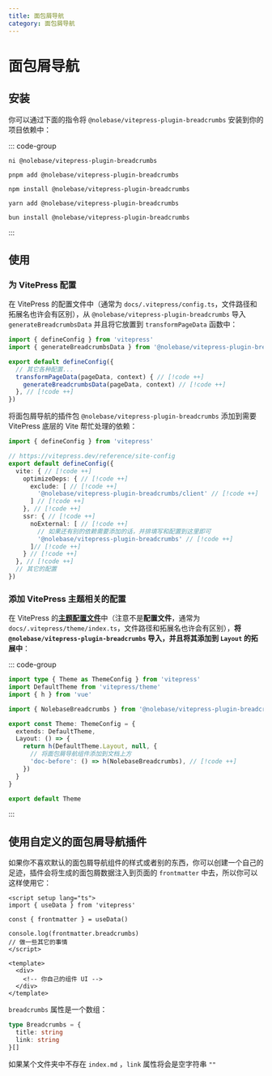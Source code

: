```yaml
---
title: 面包屑导航
category: 面包屑导航
---
```


<script setup>
import packageJSON from '~/packages/vitepress-plugin-breadcrumbs/package.json'
</script>

# 面包屑导航 <Badge type="tip" :text="`v${packageJSON.version}`" />

## 安装

你可以通过下面的指令将 `@nolebase/vitepress-plugin-breadcrumbs` 安装到你的项目依赖中：

::: code-group

```shell [@antfu/ni]
ni @nolebase/vitepress-plugin-breadcrumbs
```

```shell [pnpm]
pnpm add @nolebase/vitepress-plugin-breadcrumbs
```

```shell [npm]
npm install @nolebase/vitepress-plugin-breadcrumbs
```

```shell [yarn]
yarn add @nolebase/vitepress-plugin-breadcrumbs
```

```shell [bun]
bun install @nolebase/vitepress-plugin-breadcrumbs
```

:::

## 使用

### 为 VitePress 配置

在 VitePress 的配置文件中（通常为 `docs/.vitepress/config.ts`，文件路径和拓展名也许会有区别），从 `@nolebase/vitepress-plugin-breadcrumbs` 导入 `generateBreadcrumbsData` 并且将它放置到 `transformPageData` 函数中：

<!--@include: @/pages/zh-CN/snippets/details-colored-diff.md-->

<!--@include: @/pages/zh-CN/snippets/configure-tsconfig.md-->

```typescript twoslash
import { defineConfig } from 'vitepress'
import { generateBreadcrumbsData } from '@nolebase/vitepress-plugin-breadcrumbs/vitepress' // [!code ++]

export default defineConfig({
  // 其它各种配置...
  transformPageData(pageData, context) { // [!code ++]
    generateBreadcrumbsData(pageData, context) // [!code ++]
  }, // [!code ++]
})

```

将面包屑导航的插件包 `@nolebase/vitepress-plugin-breadcrumbs` 添加到需要 VitePress 底层的 Vite 帮忙处理的依赖：

<!--@include: @/pages/zh-CN/snippets/details-colored-diff.md-->

<!--@include: @/pages/zh-CN/snippets/configure-tsconfig.md-->

```typescript twoslash
import { defineConfig } from 'vitepress'

// https://vitepress.dev/reference/site-config
export default defineConfig({
  vite: { // [!code ++]
    optimizeDeps: { // [!code ++]
      exclude: [ // [!code ++]
        '@nolebase/vitepress-plugin-breadcrumbs/client' // [!code ++]
      ] // [!code ++]
    }, // [!code ++]
    ssr: { // [!code ++]
      noExternal: [ // [!code ++]
        // 如果还有别的依赖需要添加的话，并排填写和配置到这里即可
        '@nolebase/vitepress-plugin-breadcrumbs' // [!code ++]
      ]// [!code ++]
    } // [!code ++]
  }, // [!code ++]
  // 其它的配置
})
```

### 添加 VitePress 主题相关的配置

在 VitePress 的[**主题配置文件**](https://vitepress.dev/reference/default-theme-config#default-theme-config)中（注意不是**配置文件**，通常为 `docs/.vitepress/theme/index.ts`，文件路径和拓展名也许会有区别），**将 `@nolebase/vitepress-plugin-breadcrumbs` 导入，并且将其添加到 `Layout` 的拓展中**：

<!--@include: @/pages/zh-CN/snippets/details-colored-diff.md-->

<!--@include: @/pages/zh-CN/snippets/configure-tsconfig.md-->

::: code-group

```typescript twoslash [docs/.vitepress/theme/index.ts]
import type { Theme as ThemeConfig } from 'vitepress'
import DefaultTheme from 'vitepress/theme'
import { h } from 'vue'

import { NolebaseBreadcrumbs } from '@nolebase/vitepress-plugin-breadcrumbs/client' // [!code ++]

export const Theme: ThemeConfig = {
  extends: DefaultTheme,
  Layout: () => {
    return h(DefaultTheme.Layout, null, {
      // 将面包屑导航组件添加到文档上方
      'doc-before': () => h(NolebaseBreadcrumbs), // [!code ++]
    })
  }
}

export default Theme
```

:::

## 使用自定义的面包屑导航插件

如果你不喜欢默认的面包屑导航组件的样式或者别的东西，你可以创建一个自己的足迹，插件会将生成的面包屑数据注入到页面的 `frontmatter` 中去，所以你可以这样使用它：

```vue
<script setup lang="ts">
import { useData } from 'vitepress'

const { frontmatter } = useData()

console.log(frontmatter.breadcrumbs)
// 做一些其它的事情
</script>

<template>
  <div>
    <!-- 你自己的组件 UI -->
  </div>
</template>
```

`breadcrumbs` 属性是一个数组：

```typescript
type Breadcrumbs = {
  title: string
  link: string
}[]
```

如果某个文件夹中不存在 `index.md` ，`link` 属性将会是空字符串 `""`
